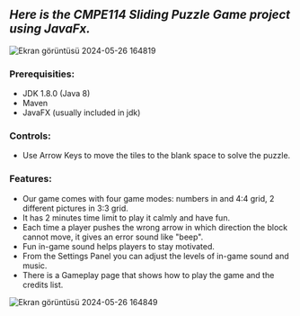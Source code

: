 ## ***Here is the CMPE114 Sliding Puzzle Game project using JavaFx.***

![Ekran görüntüsü 2024-05-26 164819](https://github.com/omurefeguclu/PuzzleGameHw/assets/136181066/e0357ab6-cd8d-459a-8764-94716f0c03c5)

### Prerequisities:
* JDK 1.8.0 (Java 8)
* Maven
* JavaFX (usually included in jdk)

### Controls:
* Use Arrow Keys to move the tiles to the blank space to solve the puzzle.

### Features:
* Our game comes with four game modes: numbers in and 4:4 grid, 2 different pictures in 3:3 grid.
* It has 2 minutes time limit to play it calmly and have fun.
* Each time a player pushes the wrong arrow in which direction the block cannot move, it gives an error sound like "beep".
* Fun in-game sound helps players to stay motivated.
* From the Settings Panel you can adjust the levels of in-game sound and music.
* There is a Gameplay page that shows how to play the game and the credits list.
  
![Ekran görüntüsü 2024-05-26 164849](https://github.com/omurefeguclu/PuzzleGameHw/assets/136181066/289facc2-d14a-44d4-8c0e-df2e98c49a77)
